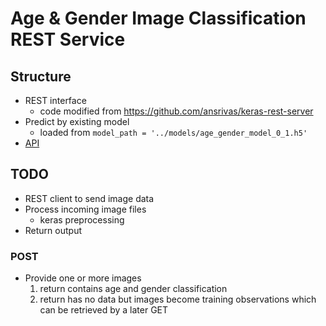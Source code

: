 # Age & Gender Image Classification REST Service

## Structure 

  * REST interface
    * code modified from https://github.com/ansrivas/keras-rest-server
  * Predict by existing model
    * loaded from `model_path = '../models/age_gender_model_0_1.h5'`
  * [API](./REST_API.md)

## TODO
  * REST client to send image data
  * Process incoming image files
    * keras preprocessing
  * Return output


### POST


  * Provide one or more images
    1. return contains age and gender classification
    2. return has no data but images become training observations which can be retrieved by a later GET


